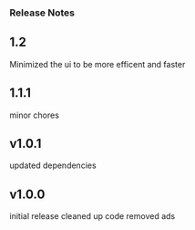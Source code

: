 ### Release Notes

## 1.2
Minimized the ui to be more efficent and faster

## 1.1.1
minor chores

## v1.0.1
updated dependencies 

## v1.0.0
initial release
cleaned up code
removed ads